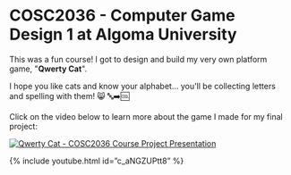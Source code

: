# COSC2036 - Computer Game Design 1 at Algoma University

This was a fun course! I got to design and build my very own platform game, "**Qwerty Cat**".

I hope you like cats and know your alphabet... you'll be collecting letters and spelling with them! 😸 🔤➡️🆒

Click on the video below to learn more about the game I made for my final project:

[![Qwerty Cat - COSC2036 Course Project Presentation](https://img.youtube.com/vi/c_aNGZUPtt8/maxresdefault.jpg)](https://www.youtube.com/watch?v=c_aNGZUPtt8)

{% include youtube.html id=”c_aNGZUPtt8” %}
